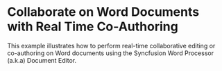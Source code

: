 # Collaborate on Word Documents with Real Time Co-Authoring
This example illustrates how to perform real-time collaborative editing or co-authoring on Word documents using the Syncfusion Word Processor (a.k.a) Document Editor.
